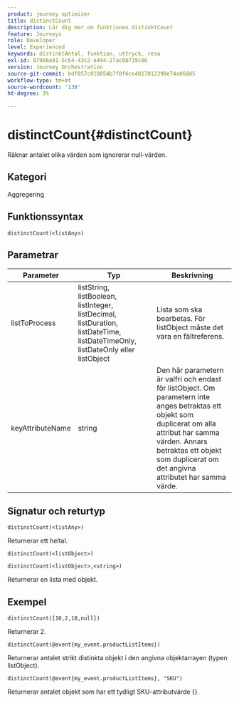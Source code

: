```yaml
---
product: journey optimizer
title: distinctCount
description: Lär dig mer om funktionen distinktCount
feature: Journeys
role: Developer
level: Experienced
keywords: distinktAntal, funktion, uttryck, resa
exl-id: 8796ba91-5c64-43c2-a444-27ac8b719c86
version: Journey Orchestration
source-git-commit: bdf857c010854b7f0f6ce4817012398e74a068d5
workflow-type: tm+mt
source-wordcount: '138'
ht-degree: 3%

---
```


# distinctCount{#distinctCount}

Räknar antalet olika värden som ignorerar null-värden.

## Kategori

Aggregering

## Funktionssyntax

`distinctCount(<listAny>)`

## Parametrar

| Parameter | Typ | Beskrivning |
|-----------|------------------|------------------|
| listToProcess | listString, listBoolean, listInteger, listDecimal, listDuration, listDateTime, listDateTimeOnly, listDateOnly eller listObject | Lista som ska bearbetas. För listObject måste det vara en fältreferens. |
| keyAttributeName | string | Den här parametern är valfri och endast för listObject. Om parametern inte anges betraktas ett objekt som duplicerat om alla attribut har samma värden. Annars betraktas ett objekt som duplicerat om det angivna attributet har samma värde. |

## Signatur och returtyp

`distinctCount(<listAny>)`

Returnerar ett heltal.

`distinctCount(<listObject>)`

`distinctCount(<listObject>,<string>)`

Returnerar en lista med objekt.


## Exempel

`distinctCount([10,2,10,null])`

Returnerar 2.

`distinctCount(@event{my_event.productListItems})`

Returnerar antalet strikt distinkta objekt i den angivna objektarrayen (typen listObject).

`distinctCount(@event{my_event.productListItems}, "SKU")`

Returnerar antalet objekt som har ett tydligt SKU-attributvärde {}.
